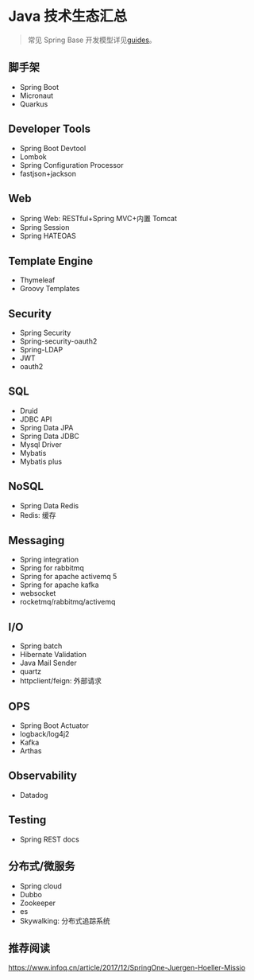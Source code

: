 # Java 技术生态汇总

> 常见 Spring Base 开发模型详见[guides](https://Spring.io/guides)。

## 脚手架

- Spring Boot
- Micronaut
- Quarkus

## Developer Tools

- Spring Boot Devtool
- Lombok
- Spring Configuration Processor
- fastjson+jackson

## Web

- Spring Web: RESTful+Spring MVC+内置 Tomcat
- Spring Session
- Spring HATEOAS

## Template Engine

- Thymeleaf
- Groovy Templates

## Security

- Spring Security
- Spring-security-oauth2
- Spring-LDAP
- JWT
- oauth2

## SQL

- Druid
- JDBC API
- Spring Data JPA
- Spring Data JDBC
- Mysql Driver
- Mybatis
- Mybatis plus

## NoSQL

- Spring Data Redis
- Redis: 缓存

## Messaging

- Spring integration
- Spring for rabbitmq
- Spring for apache activemq 5
- Spring for apache kafka
- websocket
- rocketmq/rabbitmq/activemq

## I/O

- Spring batch
- Hibernate Validation
- Java Mail Sender
- quartz
- httpclient/feign: 外部请求

## OPS

- Spring Boot Actuator
- logback/log4j2
- Kafka
- Arthas

## Observability

- Datadog

## Testing

- Spring REST docs

## 分布式/微服务

- Spring cloud
- Dubbo
- Zookeeper
- es
- Skywalking: 分布式追踪系统

## 推荐阅读

https://www.infoq.cn/article/2017/12/SpringOne-Juergen-Hoeller-Missio
